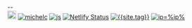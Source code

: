 --&nbsp;
<br>[![WTFPL](http://www.wtfpl.net/wp-content/uploads/2012/12/wtfpl-badge-1.png)]({{site.search_url}}=!g+WTFPL)
[![michelc](https://img.shields.io/badge/by-Michel_G._Combes-purple.svg?style=flat-square)]({{site.search_url}}=!g+%22Michel+G.+Combes%22+site:.ml)
[![js](https://data.jsdelivr.com/v1/package/gh/iglake/js/badge?style=rounded>)](https://www.jsdelivr.com/package/gh/iglake/js)
[![Netlify Status](https://api.netlify.com/api/v1/badges/{{site.netbadge}}/deploy-status)](https://app.netlify.com/sites/{{site.netname}}/deploys)
[![{{site.tag}}](https://img.shields.io/badge/tag-{{site.tag}}-yellow.svg?style=flat-square)](https://duckduckgo.com/?q=!g+{{site.tag}})
[![ip=%ip%](https://img.shields.io/badge/IP-%ip%-pink.svg?style=flat-square)](https://duckduckgo.com/?q=!g+%ip%)

<style>img[alt=WTFPL] { height:20px; vertical-align:baseline }</style>
